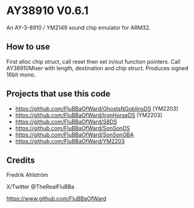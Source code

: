 # AY38910 V0.6.1

An AY-3-8910 / YM2149 sound chip emulator for ARM32.

## How to use

First alloc chip struct, call reset then set in/out function pointers.
Call AY38910Mixer with length, destination and chip struct.
Produces signed 16bit mono.

## Projects that use this code

* https://github.com/FluBBaOfWard/GhostsNGoblinsDS (YM2203)
* https://github.com/FluBBaOfWard/IronHorseDS (YM2203)
* https://github.com/FluBBaOfWard/S8DS
* https://github.com/FluBBaOfWard/SonSonDS
* https://github.com/FluBBaOfWard/SonSonGBA
* https://github.com/FluBBaOfWard/YM2203

## Credits

Fredrik Ahlström

X/Twitter @TheRealFluBBa

https://www.github.com/FluBBaOfWard
